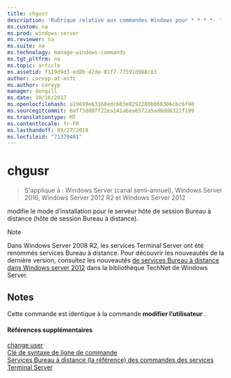 ```yaml
---
title: chgusr
description: 'Rubrique relative aux commandes Windows pour * * * *- '
ms.custom: na
ms.prod: windows-server
ms.reviewer: na
ms.suite: na
ms.technology: manage-windows-commands
ms.tgt_pltfrm: na
ms.topic: article
ms.assetid: f119d9d3-ed8b-42da-81f7-77591d908c83
author: coreyp-at-msft
ms.author: coreyp
manager: dongill
ms.date: 10/16/2017
ms.openlocfilehash: a19699e63168edc603e0292280b868306cbc6f90
ms.sourcegitcommit: 6aff3d88ff22ea141a6ea6572a5ad8dd6321f199
ms.translationtype: MT
ms.contentlocale: fr-FR
ms.lasthandoff: 09/27/2019
ms.locfileid: "71379481"
---
```

# <a name="chgusr"></a>chgusr

>S'applique à : Windows Server (canal semi-annuel), Windows Server 2016, Windows Server 2012 R2 et Windows Server 2012

modifie le mode d’installation pour le serveur hôte de session Bureau à distance (hôte de session Bureau à distance).  
> [!NOTE]
> Dans Windows Server 2008 R2, les services Terminal Server ont été renommés services Bureau à distance. Pour découvrir les nouveautés de la dernière version, consultez les nouveautés [de services Bureau à distance dans Windows server 2012](https://technet.microsoft.com/library/hh831527) dans la bibliothèque TechNet de Windows Server.  
> ## <a name="remarks"></a>Notes  
> Cette commande est identique à la commande **modifier l’utilisateur** .  
> #### <a name="additional-references"></a>Références supplémentaires  
> [change user](change-user.md)  
> [Clé de syntaxe de ligne de commande](command-line-syntax-key.md)  
> [Services Bureau à distance &#40;la référence&#41; des commandes des services Terminal Server](remote-desktop-services-terminal-services-command-reference.md)  
